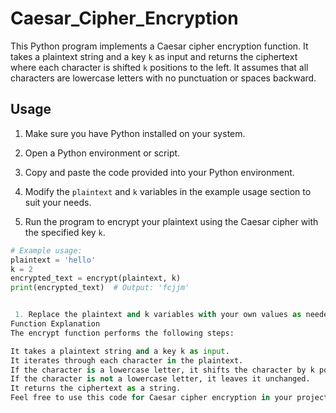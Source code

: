 ﻿# Caesar_Cipher_Encryption

This Python program implements a Caesar cipher encryption function. It takes a plaintext string and a key `k` as input and returns the ciphertext where each character is shifted `k` positions to the left. It assumes that all characters are lowercase letters with no punctuation or spaces backward.

## Usage

1. Make sure you have Python installed on your system.

2. Open a Python environment or script.

3. Copy and paste the code provided into your Python environment.

4. Modify the `plaintext` and `k` variables in the example usage section to suit your needs.

5. Run the program to encrypt your plaintext using the Caesar cipher with the specified key `k`.

```python
# Example usage:
plaintext = 'hello'
k = 2
encrypted_text = encrypt(plaintext, k)
print(encrypted_text)  # Output: 'fcjjm'


 1. Replace the plaintext and k variables with your own values as needed.
Function Explanation
The encrypt function performs the following steps:

It takes a plaintext string and a key k as input.
It iterates through each character in the plaintext.
If the character is a lowercase letter, it shifts the character by k positions to the left, wrapping around the alphabet if necessary.
If the character is not a lowercase letter, it leaves it unchanged.
It returns the ciphertext as a string.
Feel free to use this code for Caesar cipher encryption in your projects, and don't forget to modify the plaintext and k variables to encrypt your own messages.
